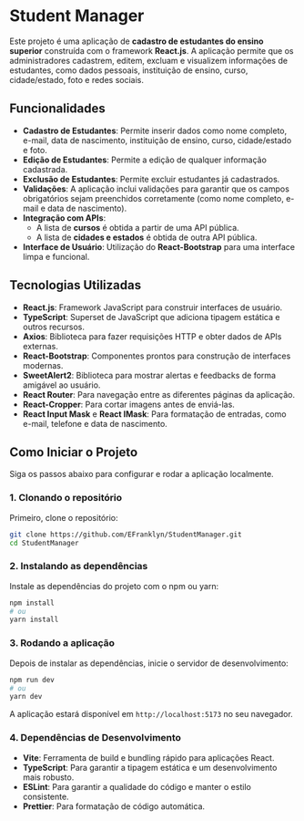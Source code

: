 
# Student Manager

Este projeto é uma aplicação de **cadastro de estudantes do ensino superior** construída com o framework **React.js**. A aplicação permite que os administradores cadastrem, editem, excluam e visualizem informações de estudantes, como dados pessoais, instituição de ensino, curso, cidade/estado, foto e redes sociais.

## Funcionalidades

- **Cadastro de Estudantes**: Permite inserir dados como nome completo, e-mail, data de nascimento, instituição de ensino, curso, cidade/estado e foto.
- **Edição de Estudantes**: Permite a edição de qualquer informação cadastrada.
- **Exclusão de Estudantes**: Permite excluir estudantes já cadastrados.
- **Validações**: A aplicação inclui validações para garantir que os campos obrigatórios sejam preenchidos corretamente (como nome completo, e-mail e data de nascimento).
- **Integração com APIs**:
  - A lista de **cursos** é obtida a partir de uma API pública.
  - A lista de **cidades e estados** é obtida de outra API pública.
- **Interface de Usuário**: Utilização do **React-Bootstrap** para uma interface limpa e funcional.

## Tecnologias Utilizadas

- **React.js**: Framework JavaScript para construir interfaces de usuário.
- **TypeScript**: Superset de JavaScript que adiciona tipagem estática e outros recursos.
- **Axios**: Biblioteca para fazer requisições HTTP e obter dados de APIs externas.
- **React-Bootstrap**: Componentes prontos para construção de interfaces modernas.
- **SweetAlert2**: Biblioteca para mostrar alertas e feedbacks de forma amigável ao usuário.
- **React Router**: Para navegação entre as diferentes páginas da aplicação.
- **React-Cropper**: Para cortar imagens antes de enviá-las.
- **React Input Mask** e **React IMask**: Para formatação de entradas, como e-mail, telefone e data de nascimento.

## Como Iniciar o Projeto

Siga os passos abaixo para configurar e rodar a aplicação localmente.

### 1. Clonando o repositório

Primeiro, clone o repositório:

```bash
git clone https://github.com/EFranklyn/StudentManager.git
cd StudentManager
```

### 2. Instalando as dependências

Instale as dependências do projeto com o npm ou yarn:

```bash
npm install
# ou
yarn install
```

### 3. Rodando a aplicação

Depois de instalar as dependências, inicie o servidor de desenvolvimento:

```bash
npm run dev
# ou
yarn dev
```

A aplicação estará disponível em `http://localhost:5173` no seu navegador.


### 4. Dependências de Desenvolvimento

- **Vite**: Ferramenta de build e bundling rápido para aplicações React.
- **TypeScript**: Para garantir a tipagem estática e um desenvolvimento mais robusto.
- **ESLint**: Para garantir a qualidade do código e manter o estilo consistente.
- **Prettier**: Para formatação de código automática.